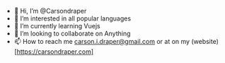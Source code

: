 - 👋 Hi, I’m @Carsondraper
- 👀 I’m interested in all popular languages
- 🌱 I’m currently learning Vuejs
- 💞️ I’m looking to collaborate on Anything
- 📫 How to reach me carson.i.draper@gmail.com or at on my (website)[https://carsondraper.com]

<!---
Carsondraper/Carsondraper is a ✨ special ✨ repository because its `README.md` (this file) appears on your GitHub profile.
You can click the Preview link to take a look at your changes.
--->
